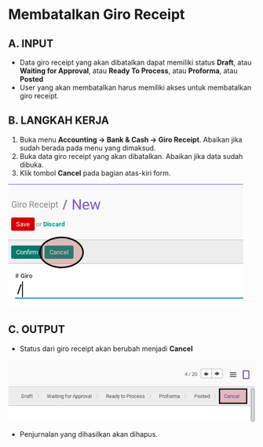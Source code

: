 # Membatalkan Giro Receipt

## A. INPUT

* Data giro receipt yang akan dibatalkan dapat memiliki status **Draft**, atau **Waiting for Approval**, atau **Ready To Process**, atau **Proforma**, atau **Posted**
* User yang akan membatalkan harus memiliki akses untuk membatalkan giro receipt.

## B. LANGKAH KERJA

1. Buka menu **Accounting -> Bank & Cash -> Giro Receipt**. Abaikan jika sudah berada
pada menu yang dimaksud.
2. Buka data giro receipt yang akan dibatalkan. Abaikan jika data sudah dibuka.
3. Klik tombol **Cancel** pada bagian atas-kiri form.

![](../../img/giro-receipt/tombol-cancel.png)

## C. OUTPUT

* Status dari giro receipt akan berubah menjadi **Cancel**

![](../../img/giro-receipt/status-cancel.png)

* Penjurnalan yang dihasilkan akan dihapus.

